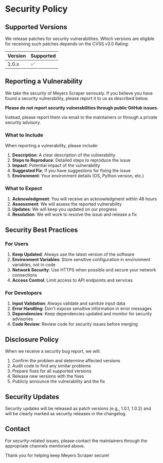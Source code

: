 # Security Policy

## Supported Versions

We release patches for security vulnerabilities. Which versions are eligible for receiving such patches depends on the CVSS v3.0 Rating:

| Version | Supported          |
| ------- | ------------------ |
| 1.0.x   | :white_check_mark: |

## Reporting a Vulnerability

We take the security of Meyers Scraper seriously. If you believe you have found a security vulnerability, please report it to us as described below.

**Please do not report security vulnerabilities through public GitHub issues.**

Instead, please report them via email to the maintainers or through a private security advisory.

### What to Include

When reporting a vulnerability, please include:

1. **Description**: A clear description of the vulnerability
2. **Steps to Reproduce**: Detailed steps to reproduce the issue
3. **Impact**: Potential impact of the vulnerability
4. **Suggested Fix**: If you have suggestions for fixing the issue
5. **Environment**: Your environment details (OS, Python version, etc.)

### What to Expect

1. **Acknowledgment**: You will receive an acknowledgment within 48 hours
2. **Assessment**: We will assess the reported vulnerability
3. **Updates**: We will keep you updated on our progress
4. **Resolution**: We will work to resolve the issue and release a fix

## Security Best Practices

### For Users

1. **Keep Updated**: Always use the latest version of the software
2. **Environment Variables**: Store sensitive configuration in environment variables, not in code
3. **Network Security**: Use HTTPS when possible and secure your network connections
4. **Access Control**: Limit access to API endpoints and services

### For Developers

1. **Input Validation**: Always validate and sanitize input data
2. **Error Handling**: Don't expose sensitive information in error messages
3. **Dependencies**: Keep dependencies updated and monitor for security advisories
4. **Code Review**: Review code for security issues before merging

## Disclosure Policy

When we receive a security bug report, we will:

1. Confirm the problem and determine affected versions
2. Audit code to find any similar problems
3. Prepare fixes for all supported versions
4. Release new versions with the fixes
5. Publicly announce the vulnerability and the fix

## Security Updates

Security updates will be released as patch versions (e.g., 1.0.1, 1.0.2) and will be clearly marked as security releases in the changelog.

## Contact

For security-related issues, please contact the maintainers through the appropriate channels mentioned above.

Thank you for helping keep Meyers Scraper secure! 